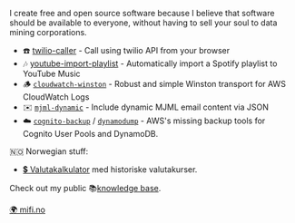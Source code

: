 I create free and open source software because I believe that software should be available to everyone, without having to sell your soul to data mining corporations.

- ☎️ [twilio-caller](https://github.com/mifi/twilio-caller) - Call using twilio API from your browser
- 🎶 [youtube-import-playlist](https://github.com/mifi/youtube-import-playlist) - Automatically import a Spotify playlist to YouTube Music
- 🪵 [`cloudwatch-winston`](https://github.com/mifi/cloudwatch-winston) - Robust and simple Winston transport for AWS CloudWatch Logs
- ✉️ [`mjml-dynamic`](https://github.com/mifi/mjml-dynamic) - Include dynamic MJML email content via JSON
- ☁️ [`cognito-backup`](https://github.com/mifi/cognito-backup) / [`dynamodump`](https://github.com/mifi/dynamodump) - AWS's missing backup tools for Cognito User Pools and DynamoDB.

🇳🇴 Norwegian stuff:
- [💲 Valutakalkulator](https://mifi.no/tools/currency-calc/) med historiske valutakurser.

Check out my public 📚[knowledge base](https://mifi.no/docs/).

[🌍 mifi.no](https://mifi.no/)
